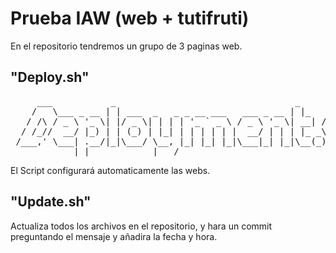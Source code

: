 
# Prueba IAW (web + tutifruti)
En el repositorio tendremos un grupo de 3 paginas web.

## "Deploy.sh"
<pre>
     ___           _                                  _         _
    /   \___ _ __ | | ___  _   _ _ __ ___   ___ _ __ | |_   ___| |__
   / /\ / _ \ '_ \| |/ _ \| | | | '_ ` _ \ / _ \ '_ \| __| / __| '_ \
  / /_//  __/ |_) | | (_) | |_| | | | | | |  __/ | | | |_ _\__ \ | | |
 /___,' \___| .__/|_|\___/ \__, |_| |_| |_|\___|_| |_|\__(_)___/_| |_|
            |_|            |___/
</pre>
El Script configurará automaticamente las webs.

## "Update.sh"
Actualiza todos los archivos en el repositorio, y hara un commit
preguntando el mensaje y añadira la fecha y hora.
